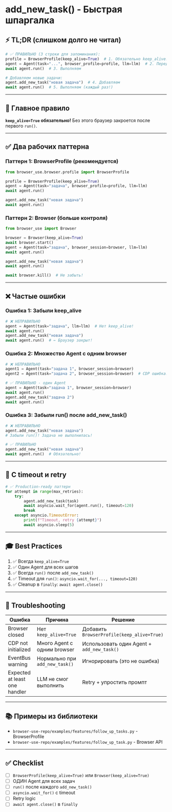 # add_new_task() - Быстрая шпаргалка

## ⚡ TL;DR (слишком долго не читал)

```python
# ✅ ПРАВИЛЬНО (3 строки для запоминания):
profile = BrowserProfile(keep_alive=True)  # 1. Обязательно keep_alive!
agent = Agent(task="...", browser_profile=profile, llm=llm)  # 2. Передаем профиль
await agent.run()  # 3. Выполняем

# Добавляем новые задачи:
agent.add_new_task("новая задача")  # 4. Добавляем
await agent.run()  # 5. Выполняем (каждый раз!)
```

---

## 🎯 Главное правило

**`keep_alive=True` обязательно!** Без этого браузер закроется после первого `run()`.

---

## ✅ Два рабочих паттерна

### Паттерн 1: BrowserProfile (рекомендуется)

```python
from browser_use.browser.profile import BrowserProfile

profile = BrowserProfile(keep_alive=True)
agent = Agent(task="задача", browser_profile=profile, llm=llm)
await agent.run()

agent.add_new_task("новая задача")
await agent.run()
```

### Паттерн 2: Browser (больше контроля)

```python
from browser_use import Browser

browser = Browser(keep_alive=True)
await browser.start()
agent = Agent(task="задача", browser_session=browser, llm=llm)
await agent.run()

agent.add_new_task("новая задача")
await agent.run()

await browser.kill()  # Не забыть!
```

---

## ❌ Частые ошибки

### Ошибка 1: Забыли keep_alive

```python
# ❌ НЕПРАВИЛЬНО
agent = Agent(task="задача", llm=llm)  # Нет keep_alive!
await agent.run()
agent.add_new_task("новая задача")
await agent.run()  # ← Браузер закрыт!
```

### Ошибка 2: Множество Agent с одним browser

```python
# ❌ НЕПРАВИЛЬНО
agent1 = Agent(task="задача 1", browser_session=browser)
agent2 = Agent(task="задача 2", browser_session=browser)  # CDP ошибка!

# ✅ ПРАВИЛЬНО - один Agent
agent = Agent(task="задача 1", browser_session=browser)
await agent.run()
agent.add_new_task("задача 2")
await agent.run()
```

### Ошибка 3: Забыли run() после add_new_task()

```python
# ❌ НЕПРАВИЛЬНО
agent.add_new_task("новая задача")
# Забыли run()! Задача не выполнилась!

# ✅ ПРАВИЛЬНО
agent.add_new_task("новая задача")
await agent.run()  # Обязательно!
```

---

## 🔧 С timeout и retry

```python
# ✅ Production-ready паттерн
for attempt in range(max_retries):
    try:
        agent.add_new_task(task)
        await asyncio.wait_for(agent.run(), timeout=120)
        break
    except asyncio.TimeoutError:
        print(f"Timeout, retry {attempt}")
        await asyncio.sleep(5)
```

---

## 🎓 Best Practices

1. ✅ Всегда `keep_alive=True`
2. ✅ Один Agent для всех шагов
3. ✅ Всегда `run()` после `add_new_task()`
4. ✅ Timeout для `run()`: `asyncio.wait_for(..., timeout=120)`
5. ✅ Cleanup в `finally`: `await agent.close()`

---

## 🐛 Troubleshooting

| Ошибка | Причина | Решение |
|--------|---------|---------|
| Browser closed | Нет `keep_alive=True` | Добавить `BrowserProfile(keep_alive=True)` |
| CDP not initialized | Много Agent с одним browser | Использовать один Agent + `add_new_task()` |
| EventBus warning | Нормально при `add_new_task()` | Игнорировать (это не ошибка) |
| Expected at least one handler | LLM не смог выполнить | Retry + упростить промпт |

---

## 📚 Примеры из библиотеки

- `browser-use-repo/examples/features/follow_up_tasks.py` - BrowserProfile
- `browser-use-repo/examples/features/follow_up_task.py` - Browser API

---

## ✅ Checklist

- [ ] `BrowserProfile(keep_alive=True)` или `Browser(keep_alive=True)`
- [ ] ОДИН Agent для всех задач
- [ ] `run()` после каждого `add_new_task()`
- [ ] `asyncio.wait_for()` с timeout
- [ ] Retry logic
- [ ] `await agent.close()` в `finally`
